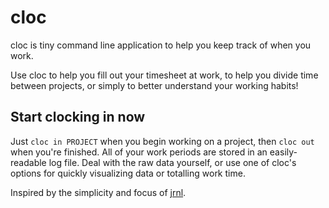 cloc
====

cloc is tiny command line application to help you keep track of when you work. 

Use cloc to help you fill out your timesheet at work, to help you divide time between projects, or simply to better understand your working habits! 

Start clocking in now
---------------------
Just `cloc in PROJECT` when you begin working on a project, then `cloc out` when you're finished. All of your work periods are stored in an easily-readable log file. Deal with the raw data yourself, or use one of cloc's options for quickly visualizing data or totalling work time.





Inspired by the simplicity and focus of [jrnl](https://github.com/maebert/jrnl).
